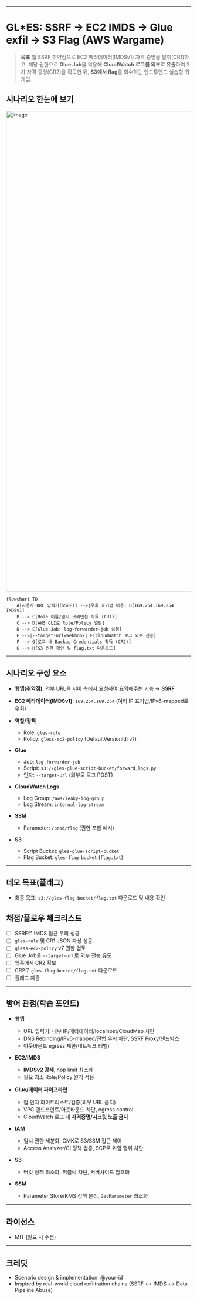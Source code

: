 
---

# GL\*ES: SSRF → EC2 IMDS → Glue exfil → S3 Flag (AWS Wargame)

> **목표**
> 웹 SSRF 취약점으로 EC2 메타데이터(IMDSv1) 자격 증명을 탈취(CR1)하고, 해당 권한으로 **Glue Job**을 악용해 **CloudWatch 로그를 외부로 유출**하여 2차 자격 증명(CR2)을 획득한 뒤, **S3에서 flag**를 회수하는 엔드투엔드 실습형 워게임.

## 시나리오 한눈에 보기

<img width="1561" height="1307" alt="image" src="https://github.com/user-attachments/assets/2c9392a9-6c4f-459f-8ad4-9a0d508dbf84" />


```mermaid
flowchart TD
    A[사용자 URL 입력기(SSRF)] -->|우회 표기법 이용| B[169.254.169.254 IMDSv1]
    B --> C[Role 이름/임시 크리덴셜 획득 (CR1)]
    C --> D[AWS CLI로 Role/Policy 열람]
    D --> E[Glue Job: log-forwarder-job 실행]
    E -->|--target-url=Webhook| F[CloudWatch 로그 외부 전송]
    F --> G[로그 내 Backup Credentials 획득 (CR2)]
    G --> H[S3 권한 확인 및 flag.txt 다운로드]
```

---

## 시나리오 구성 요소

* **웹앱(취약점)**: 외부 URL을 서버 측에서 요청하여 요약해주는 기능 → **SSRF**
* **EC2 메타데이터(IMDSv1)**: `169.254.169.254` (여러 IP 표기법/IPv6-mapped로 우회)
* **역할/정책**

  * Role: `gles-role`
  * Policy: `gless-ec2-policy` (DefaultVersionId: `v7`)
* **Glue**

  * Job: `log-forwarder-job`
  * Script: `s3://gles-glue-script-bucket/forward_logs.py`
  * 인자: `--target-url` (외부로 로그 POST)
* **CloudWatch Logs**

  * Log Group: `/aws/leaky-log-group`
  * Log Stream: `internal-log-stream`
* **SSM**

  * Parameter: `/prod/flag` (권한 포함 예시)
* **S3**

  * Script Bucket: `gles-glue-script-bucket`
  * Flag Bucket: `gles-flag-bucket` (`flag.txt`)

---

## 데모 목표(플래그)

* 최종 목표: `s3://gles-flag-bucket/flag.txt` 다운로드 및 내용 확인



## 채점/플로우 체크리스트

* [ ] SSRF로 IMDS 접근 우회 성공
* [ ] `gles-role` 및 CR1 JSON 파싱 성공
* [ ] `gless-ec2-policy` v7 권한 검토
* [ ] Glue Job을 `--target-url`로 외부 전송 유도
* [ ] 웹훅에서 CR2 확보
* [ ] CR2로 `gles-flag-bucket/flag.txt` 다운로드
* [ ] 플래그 제출

---

## 방어 관점(학습 포인트)

* **웹앱**

  * URL 입력기: 내부 IP/메타데이터/localhost/CloudMap 차단
  * DNS Rebinding/IPv6-mapped/진법 우회 차단, SSRF Proxy/샌드박스
  * 아웃바운드 egress 제한(네트워크 레벨)
* **EC2/IMDS**

  * **IMDSv2 강제**, hop limit 최소화
  * 필요 최소 Role/Policy 원칙 적용
* **Glue/데이터 파이프라인**

  * 잡 인자 화이트리스트/검증(외부 URL 금지)
  * VPC 엔드포인트/아웃바운드 차단, egress control
  * CloudWatch 로그 내 **자격증명/시크릿 노출 금지**
* **IAM**

  * 일시 권한·세분화, CMK로 S3/SSM 접근 제어
  * Access Analyzer/CI 정책 검증, SCP로 위험 행위 차단
* **S3**

  * 버킷 정책 최소화, 퍼블릭 차단, 서버사이드 암호화
* **SSM**

  * Parameter Store/KMS 정책 분리, `GetParameter` 최소화

---




## 라이선스

* MIT (필요 시 수정)

---

## 크레딧

* Scenario design & implementation: @your-id
* Inspired by real-world cloud exfiltration chains (SSRF ↔ IMDS ↔ Data Pipeline Abuse)



